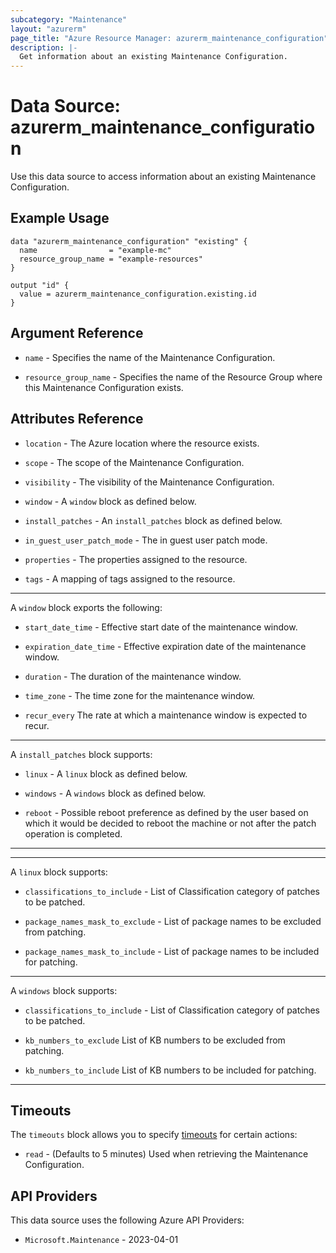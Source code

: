 ```yaml
---
subcategory: "Maintenance"
layout: "azurerm"
page_title: "Azure Resource Manager: azurerm_maintenance_configuration"
description: |-
  Get information about an existing Maintenance Configuration.
---
```


# Data Source: azurerm_maintenance_configuration

Use this data source to access information about an existing Maintenance Configuration.

## Example Usage

```hcl
data "azurerm_maintenance_configuration" "existing" {
  name                = "example-mc"
  resource_group_name = "example-resources"
}

output "id" {
  value = azurerm_maintenance_configuration.existing.id
}
```

## Argument Reference

* `name` - Specifies the name of the Maintenance Configuration.

* `resource_group_name` - Specifies the name of the Resource Group where this Maintenance Configuration exists.

## Attributes Reference

* `location` - The Azure location where the resource exists.

* `scope` - The scope of the Maintenance Configuration.

* `visibility` - The visibility of the Maintenance Configuration.

* `window` - A `window` block as defined below.

* `install_patches` -  An `install_patches` block as defined below.

* `in_guest_user_patch_mode` -  The in guest user patch mode.

* `properties` - The properties assigned to the resource.

* `tags` - A mapping of tags assigned to the resource.

---

A `window` block exports the following:

* `start_date_time` - Effective start date of the maintenance window.

* `expiration_date_time` - Effective expiration date of the maintenance window.

* `duration` - The duration of the maintenance window.

* `time_zone` - The time zone for the maintenance window.

* `recur_every` The rate at which a maintenance window is expected to recur.

---

A `install_patches` block supports:

* `linux` - A `linux` block as defined below. 

* `windows` - A `windows` block as defined below. 

* `reboot` - Possible reboot preference as defined by the user based on which it would be decided to reboot the machine or not after the patch operation is completed.

---


---

A `linux` block supports:

* `classifications_to_include` - List of Classification category of patches to be patched. 

* `package_names_mask_to_exclude` - List of package names to be excluded from patching.

* `package_names_mask_to_include` - List of package names to be included for patching.

---

A `windows` block supports:

* `classifications_to_include` - List of Classification category of patches to be patched.

* `kb_numbers_to_exclude` List of KB numbers to be excluded from patching.

* `kb_numbers_to_include` List of KB numbers to be included for patching.

---

## Timeouts

The `timeouts` block allows you to specify [timeouts](https://developer.hashicorp.com/terraform/language/resources/configure#define-operation-timeouts) for certain actions:

* `read` - (Defaults to 5 minutes) Used when retrieving the Maintenance Configuration.

## API Providers
<!-- This section is generated, changes will be overwritten -->
This data source uses the following Azure API Providers:

* `Microsoft.Maintenance` - 2023-04-01
